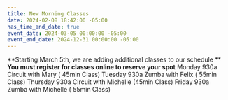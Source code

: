 ```yaml
---
title: New Morning Classes
date: 2024-02-08 18:42:00 -05:00
has_time_and_date: true
event_date: 2024-03-05 00:00:00 -05:00
event_end_date: 2024-12-31 00:00:00 -05:00
---
```


**Starting March 5th, we are adding additional classes to our schedule ** **You must register for classes online to reserve your spot**
Monday   930a Circuit with Mary ( 45min Class)
Tuesday  930a Zumba with Felix  ( 55min Class)
Thursday 930a  Circuit with Michelle (45min Class)
Friday   930a Zumba with Michelle    ( 55min Class)
